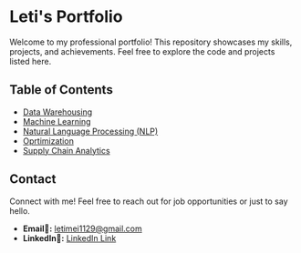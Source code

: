 # Leti's Portfolio
Welcome to my professional portfolio! This repository showcases my skills, projects, and achievements. Feel free to explore the code and projects listed here.
## Table of Contents
- [Data Warehousing](https://github.com/LETIMEI/Portfolio-Leti-/tree/main/Data%20Warehousing)
- [Machine Learning](https://github.com/LETIMEI/Portfolio-Leti-/tree/main/Machine%20Learning)
- [Natural Language Processing (NLP)](https://github.com/LETIMEI/Portfolio-Leti-/tree/main/Natural%20Language%20Processing%20(NLP))
- [Oprtimization](https://github.com/LETIMEI/Portfolio-Leti-/tree/main/Optimization)
- [Supply Chain Analytics](https://github.com/LETIMEI/Portfolio-Leti-/tree/main/Supply%20Chain%20Analytics)

## Contact

Connect with me! Feel free to reach out for job opportunities or just to say hello.

- **Email📧:** letimei1129@gmail.com
- **LinkedIn🔗:** [LinkedIn Link](https://www.linkedin.com/in/le-ti-mei-ba4035236/)
